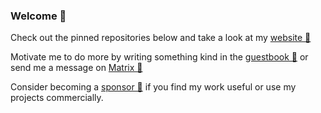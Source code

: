 ### Welcome 👋

Check out the pinned repositories below and take a look at my [website 🌟][homepage]

Motivate me to do more by writing something kind in the [guestbook 📖][feedback] or send me a message on [Matrix 💬][matrix]

Consider becoming a [sponsor 💖][gh-sponsorship] if you find my work useful or use my projects commercially.

[homepage]: https://starlederer.github.io
[feedback]: https://github.com/StarLederer/starlederer/discussions/new?category=guestbook
[matrix]: https://matrix.to/#/@starlederer:matrix.org
[gh-sponsorship]: https://github.com/sponsors/StarLederer
